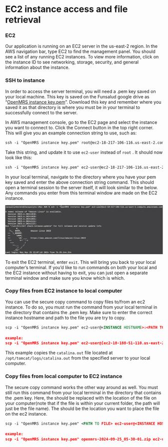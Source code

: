 # EC2 instance access and file retrieval

### EC2

Our application is running on an EC2 server in the us-east-2 region. In the AWS navigation bar, type EC2 to find the management panel. You should see a list of any running EC2 instances. To view more information, click on the instance ID to see networking, storage, security, and general information about the instance. 

### SSH to instance

In order to access the server terminal, you will need a .pem key saved on your local machine. This key is saved on the Funsalud google drive as “[OpenMRS instance key.pem](https://drive.google.com/file/d/1zejBtVI427NDjI3WA4Tct-SWr-OHixig/view?usp=drive_link)”. Download this key and remember where you saved it as that directory is where you must be in your terminal to successfully connect to the server. 

In AWS management console, go to the EC2 page and select the instance you want to connect to. Click the Connect button in the top right corner. This will give you an example connection string to use, such as:

```xml
ssh -i "OpenMRS instance key.pem" root@ec2-18-217-106-116.us-east-2.compute.amazonaws.com
```

Take this string, and update it to use `ec2-user` instead of `root` . It should now look like this:

```xml
ssh -i "OpenMRS instance key.pem" ec2-user@ec2-18-217-106-116.us-east-2.compute.amazonaws.com
```

In your local terminal, navigate to the directory where you have your pem key saved and enter the above connection string command. This should open a terminal session to the server itself, it will look similar to the below. Any commands you enter from this terminal window are made on the EC2 instance. 

![Screenshot 2024-12-12 at 1.18.14 PM.png](EC2%20instance%20access%20and%20file%20retrieval%2015a937b904478007b12ce66c4686cc57/Screenshot_2024-12-12_at_1.18.14_PM.png)

To exit the EC2 terminal, enter `exit`. This will bring you back to your local computer’s terminal. If you’d like to run commands on both your local and the EC2 instance without having to exit, you can just open a separate terminal window and make sure you know which is which. 

### Copy files from EC2 instance to local computer

You can use the secure copy command to copy files to/from an ec2 instance. To do so, you must run the command from your local terminal in the directory that contains the .pem key. Make sure to enter the correct instance hostname and path to the file you are try to copy. 

```xml
scp -i "OpenMRS instance key.pem" ec2-user@<INSTANCE HOSTNAME>:<PATH TO FILE> .

example:
scp -i "OpenMRS instance key.pem" ec2-user@[ec2-18-188-51-110.us-east-2.compute.amazonaws.com](mailto:root@ec2-18-188-51-110.us-east-2.compute.amazonaws.com):/opt/tomcat/logs/catalina.out .

```

This example copies the `catalina.out` file located at `/opt/tomcat/logs/catalina.out` from the specified server to your local computer. 

### Copy files from local computer to EC2 instance

The secure copy command works the other way around as well. You must still run this command from your local terminal in the directory that contains the .pem key. Here, the <PATH TO FILE> should be replaced with the location of the file on your computer(note that if the file is within your current folder, the path will just be the file name). The <PATH ON SERVER> should be the location you want to place the file on the ec2 instance. 

```xml
scp -i "OpenMRS instance key.pem" <PATH TO FILE> ec2-user@<INSTANCE HOSTNAME>:<PATH ON SERVER>>

example: 
scp -i "OpenMRS instance key.pem" openmrs-2024-09-25_05-30-01.zip ec2-user@[ec2-18-188-51-110.us-east-2.compute.amazonaws.com](mailto:root@ec2-18-188-51-110.us-east-2.compute.amazonaws.com):/var/backups

```